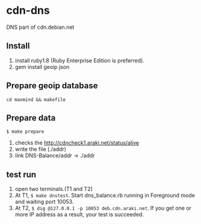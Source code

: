 cdn-dns
=======

DNS part of cdn.debian.net 

Install
-----------

1. install ruby1.8 (Ruby Enterprise Edition is preferred).
1. gem install geoip json

Prepare geoip database
-------------------------

`cd maxmind && makefile`


Prepare data
--------------

`$ make prepare`

1. checks the http://cdncheck1.araki.net/status/alive
1. write the file (./addr)
1. link DNS-Balance/addr -> ./addr

test run
---------------

1. open two terminals.(T1 and T2)
1. At T1, `$ make dnstest`. Start dns_balance.rb running in Foreground mode and waiting port 10053.
1. At T2, `$ dig @127.0.0.1 -p 10053 deb.cdn.araki.net`. If you get one or more IP address as a result, your test is succeeded.
